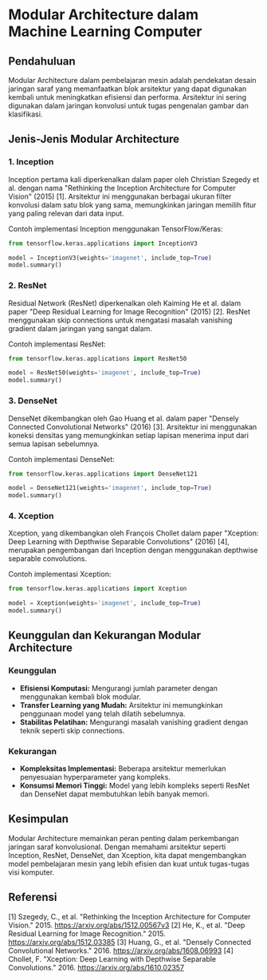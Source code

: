 # Modular Architecture dalam Machine Learning Computer

## Pendahuluan
Modular Architecture dalam pembelajaran mesin adalah pendekatan desain jaringan saraf yang memanfaatkan blok arsitektur yang dapat digunakan kembali untuk meningkatkan efisiensi dan performa. Arsitektur ini sering digunakan dalam jaringan konvolusi untuk tugas pengenalan gambar dan klasifikasi.

## Jenis-Jenis Modular Architecture

### 1. Inception
Inception pertama kali diperkenalkan dalam paper oleh Christian Szegedy et al. dengan nama "Rethinking the Inception Architecture for Computer Vision" (2015) [1]. Arsitektur ini menggunakan berbagai ukuran filter konvolusi dalam satu blok yang sama, memungkinkan jaringan memilih fitur yang paling relevan dari data input.

Contoh implementasi Inception menggunakan TensorFlow/Keras:
```python
from tensorflow.keras.applications import InceptionV3

model = InceptionV3(weights='imagenet', include_top=True)
model.summary()
```

### 2. ResNet
Residual Network (ResNet) diperkenalkan oleh Kaiming He et al. dalam paper "Deep Residual Learning for Image Recognition" (2015) [2]. ResNet menggunakan skip connections untuk mengatasi masalah vanishing gradient dalam jaringan yang sangat dalam.

Contoh implementasi ResNet:
```python
from tensorflow.keras.applications import ResNet50

model = ResNet50(weights='imagenet', include_top=True)
model.summary()
```

### 3. DenseNet
DenseNet dikembangkan oleh Gao Huang et al. dalam paper "Densely Connected Convolutional Networks" (2016) [3]. Arsitektur ini menggunakan koneksi densitas yang memungkinkan setiap lapisan menerima input dari semua lapisan sebelumnya.

Contoh implementasi DenseNet:
```python
from tensorflow.keras.applications import DenseNet121

model = DenseNet121(weights='imagenet', include_top=True)
model.summary()
```

### 4. Xception
Xception, yang dikembangkan oleh François Chollet dalam paper "Xception: Deep Learning with Depthwise Separable Convolutions" (2016) [4], merupakan pengembangan dari Inception dengan menggunakan depthwise separable convolutions.

Contoh implementasi Xception:
```python
from tensorflow.keras.applications import Xception

model = Xception(weights='imagenet', include_top=True)
model.summary()
```

## Keunggulan dan Kekurangan Modular Architecture
### Keunggulan
- **Efisiensi Komputasi:** Mengurangi jumlah parameter dengan menggunakan kembali blok modular.
- **Transfer Learning yang Mudah:** Arsitektur ini memungkinkan penggunaan model yang telah dilatih sebelumnya.
- **Stabilitas Pelatihan:** Mengurangi masalah vanishing gradient dengan teknik seperti skip connections.

### Kekurangan
- **Kompleksitas Implementasi:** Beberapa arsitektur memerlukan penyesuaian hyperparameter yang kompleks.
- **Konsumsi Memori Tinggi:** Model yang lebih kompleks seperti ResNet dan DenseNet dapat membutuhkan lebih banyak memori.

## Kesimpulan
Modular Architecture memainkan peran penting dalam perkembangan jaringan saraf konvolusional. Dengan memahami arsitektur seperti Inception, ResNet, DenseNet, dan Xception, kita dapat mengembangkan model pembelajaran mesin yang lebih efisien dan kuat untuk tugas-tugas visi komputer.

## Referensi
[1] Szegedy, C., et al. "Rethinking the Inception Architecture for Computer Vision." 2015. https://arxiv.org/abs/1512.00567v3
[2] He, K., et al. "Deep Residual Learning for Image Recognition." 2015. https://arxiv.org/abs/1512.03385
[3] Huang, G., et al. "Densely Connected Convolutional Networks." 2016. https://arxiv.org/abs/1608.06993
[4] Chollet, F. "Xception: Deep Learning with Depthwise Separable Convolutions." 2016. https://arxiv.org/abs/1610.02357
